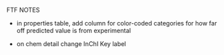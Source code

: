 FTF NOTES

- in properties table, add column for color-coded categories for how far
  off predicted value is from experimental
  
- on chem detail change InChI Key label

